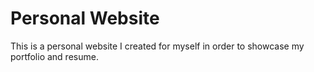 # Personal Website
This is a personal website I created for myself in order to showcase my portfolio and resume.
